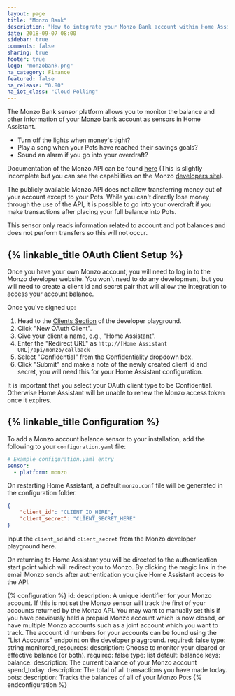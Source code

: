 ```yaml
---
layout: page
title: "Monzo Bank"
description: "How to integrate your Monzo Bank account within Home Assistant."
date: 2018-09-07 08:00
sidebar: true
comments: false
sharing: true
footer: true
logo: "monzobank.png"
ha_category: Finance
featured: false
ha_release: "0.80"
ha_iot_class: "Cloud Polling"
---
```


The Monzo Bank sensor platform allows you to monitor the balance and other information of your [Monzo](https://monzo.com) bank account as sensors in Home Assistant.

* Turn off the lights when money's tight?
* Play a song when your Pots have reached their savings goals?
* Sound an alarm if you go into your overdraft?

Documentation of the Monzo API can be found [here](https://docs.monzo.com/) (This is slightly incomplete but you can see the capabilities on the Monzo [developers site](https://developers.monzo.com/)).

<p class='note info'>
The publicly available Monzo API does not allow transferring money out of your account except to your Pots. While you can't directly lose money through the use of the API, it is possible to go into your overdraft if you make transactions after placing your full balance into Pots.

This sensor only reads information related to account and pot balances and does not perform transfers so this will not occur.
</p>

## {% linkable_title OAuth Client Setup %}

Once you have your own Monzo account, you will need to log in to the Monzo developer website. You won't need to do any development, but you will need to create a client id and secret pair that will allow the integration to access your account balance.

Once you've signed up:
1. Head to the [Clients Section](https://developers.monzo.com/apps/home) of the developer playground.
2. Click "New OAuth Client".
3. Give your client a name, e.g., "Home Assistant".
4. Enter the "Redirect URL" as `http://[Home Assistant URL]/api/monzo/callback`
5. Select "Confidential" from the Confidentiality dropdown box.
6. Click "Submit" and make a note of the newly created client id and secret, you will need this for your Home Assistant configuration.

<p class='note info'>
It is important that you select your OAuth client type to be Confidential. Otherwise Home Assistant will be unable to renew the Monzo access token once it expires.
</p>

## {% linkable_title Configuration %}

To add a Monzo account balance sensor to your installation, add the following to your `configuration.yaml` file:
```yaml
# Example configuration.yaml entry
sensor:
  - platform: monzo
```

On restarting Home Assistant, a default `monzo.conf` file will be generated in the configuration folder.

```json
{
    "client_id": "CLIENT_ID_HERE",
    "client_secret": "CLIENT_SECRET_HERE"
}
```

Input the `client_id` and `client_secret` from the Monzo developer playground here.

On returning to Home Assistant you will be directed to the authentication start point which will redirect you to Monzo. By clicking the magic link in the email Monzo sends after authentication you give Home Assistant access to the API.

{% configuration %}
id:
  description: A unique identifier for your Monzo account. If this is not set the Monzo sensor will track the first of your accounts returned by the Monzo API. You may want to manually set this if you have previously held a prepaid Monzo account which is now closed, or have multiple Monzo accounts such as a joint account which you want to track. The account id numbers for your accounts can be found using the "List Accounts" endpoint on the developer playground.
  required: false
  type: string
monitored_resources:
  description: Choose to monitor your cleared or effective balance (or both).
  required: false
  type: list
  default: balance
  keys:
    balance:
      description: The current balance of your Monzo account
    spend_today:
      description: The total of all transactions you have made today.
    pots:
      description: Tracks the balances of all of your Monzo Pots
{% endconfiguration %}
